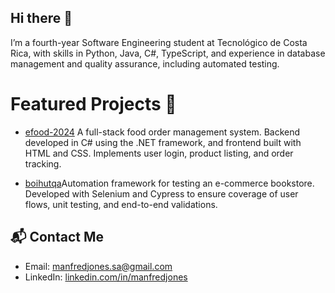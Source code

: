 ## Hi there 👋

<!--
**manfredjones/manfredjones** is a ✨ _special_ ✨ repository because its `README.md` (this file) appears on your GitHub profile.

Here are some ideas to get you started:

- 🔭 I’m currently working on ...
- 🌱 I’m currently learning ...
- 👯 I’m looking to collaborate on ...
- 🤔 I’m looking for help with ...
- 💬 Ask me about ...
- 📫 How to reach me: ...
- 😄 Pronouns: ...
- ⚡ Fun fact: ...
-->

I’m a fourth-year Software Engineering student at Tecnológico de Costa Rica, with skills in Python, Java, C#, TypeScript, and experience in database management and quality assurance, including automated testing.


# Featured Projects 🌟
- [efood-2024](https://github.com/manfredjones/efood-2024.git) A full-stack food order management system. Backend developed in C# using the .NET framework, and frontend built with HTML and CSS. Implements user login, product listing, and order tracking.

- [boihutqa](https://github.com/AverageCastroEnjoyer/boihutqa.git)Automation framework for testing an e-commerce bookstore. Developed with Selenium and Cypress to ensure coverage of user flows, unit testing, and end-to-end validations.
## 📬 Contact Me
- Email: [manfredjones.sa@gmail.com](mailto:manfredjones.sa@gmail.com)
- LinkedIn: [linkedin.com/in/manfredjones](https://www.linkedin.com/in/manfredjones/)
